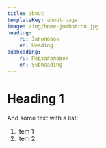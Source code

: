 ```yaml
---
title: about
templateKey: about-page
image: /img/home-jumbotron.jpg
heading:
    ru: Заголовок
    en: Heading
subheading:
    ru: Подзаголовок
    en: Subheading
---
```


# Heading 1

And some text with a list:

1. Item 1
2. Item 2

